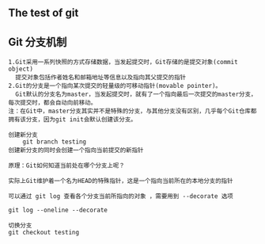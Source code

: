 ## The test of git

## Git 分支机制
    1.Git采用一系列快照的方式存储数据，当发起提交时，Git存储的是提交对象(commit object)
      提交对象包括作者姓名和邮箱地址等信息以及指向其父提交的指针
    2.Git的分支是一个指向某次提交的轻量级的可移动指针(movable pointer)。
      Git默认的分支名为master，当发起提交时，就有了一个指向最后一次提交的master分支，每次提交时，都会自动向前移动。
    注：在Git中，master分支其实并不是特殊的分支，与其他分支没有区别，几乎每个Git仓库都拥有该分支，因为git init会默认创建该分支。

    创建新分支
        git branch testing
    创建新分支的同时会创建一个指向当前提交的新指针

    原理：Git如何知道当前处在哪个分支上呢？

    实际上Git维护着一个名为HEAD的特殊指针，这是一个指向当前所在的本地分支的指针

    可以通过 git log 查看各个分支当前所指向的对象 ，需要用到 --decorate 选项

    git log --oneline --decorate

    切换分支
    git checkout testing
